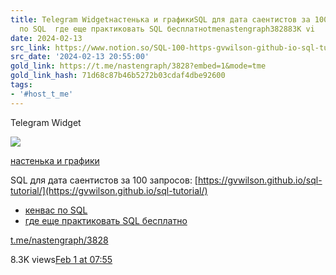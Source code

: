 ```yaml
---
title: Telegram Widgetнастенька и графикиSQL для дата саентистов за 100 запросов    кенвас
  по SQL  где еще практиковать SQL бесплатноtmenastengraph382883K vi
date: 2024-02-13
src_link: https://www.notion.so/SQL-100-https-gvwilson-github-io-sql-tutorial-SQL-87e9ae8b80124431afed23addf1247e8
src_date: '2024-02-13 20:55:00'
gold_link: https://t.me/nastengraph/3828?embed=1&mode=tme
gold_link_hash: 71d68c87b46b5272b03cdaf4dbe92600
tags:
- '#host_t_me'
---
```






Telegram Widget




















[*![](https://cdn4.cdn-telegram.org/file/OyQXW1JVzR5AHEpTHJXu6uT-uYd7eD0ZEk9mXhSrS7HtGcJ7OG4m0PY7_kN8NBKTO9_ZsYXqWRtnxSai_v-ERr6sapfvE60JUFfto3XCaaYUn3NxZUN5-pDK3v3vwe_3P2wNTmQM0VDiRaSP1VTMVSAb7-iCWgJyhVCU-VRHHZlUVdfA5bETXpYnrdw5gxpDGesoXUOx3ApuVY5uVfpz1MAipZrH7TmHGbv775dxrxcqxBUzO5cbXwVJ55D6cBUVghfmNAzot9DDrDA335H1FXr_oVdXfil4A0gsAJcW4cFOnFdvjR7XaD3a8tda6Qcsst9vZJRBz1v9YsQAl41Etw.jpg)*](https://t.me/nastengraph)



[настенька и графики](https://t.me/nastengraph)







SQL для дата саентистов за 100 запросов: [https://gvwilson.github.io/sql-tutorial/](https://gvwilson.github.io/sql-tutorial/)  
  
- [кенвас по SQL](https://t.me/nastengraph/3414)  
- [где еще практиковать SQL бесплатно](https://t.me/nastengraph/2998)

[t.me/nastengraph/3828](https://t.me/nastengraph/3828)

8.3K views[Feb 1 at 07:55](https://t.me/nastengraph/3828)